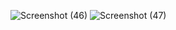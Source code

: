 ![Screenshot (46)](https://user-images.githubusercontent.com/104686757/196783795-e3d82ddb-abe7-4a8b-9391-3b6f14b7fc67.png)
![Screenshot (47)](https://user-images.githubusercontent.com/104686757/196783815-1576cbf6-6456-4c6d-9ed6-a85d14e5b1f2.png)

